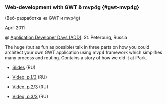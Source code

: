 ### Web-development with GWT & mvp4g {#gwt-mvp4g}

(Веб-разработка на GWT и mvp4g)

April 2011

@ [Application Developer Days (ADD)](https://addconf.ru/en/program/12587). St. Peterburg, Russia

The huge (but as fun as possible) talk in three parts on how you could architect your own GWT application using mvp4 framework which simplifies many process and routing. Contains a story of how we did it at iPark.

- [Slides](https://speakerdeck.com/shamansir/gwt-mvp4g)  (RU)

- [Video, p.1/3](https://vimeo.com/26357352)  (RU)
- [Video, p.2/3](https://vimeo.com/26413549)  (RU)
- [Video, p.3/3](https://vimeo.com/26715073)  (RU)
